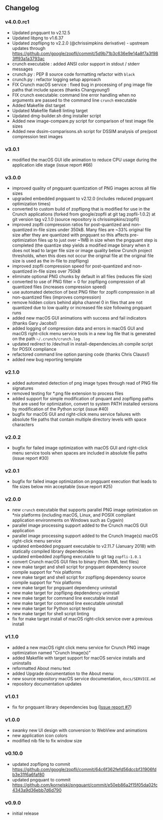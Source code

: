 ## Changelog

### v4.0.0.rc1

- Updated pngquant to v2.12.5
- Updated libpng to v1.6.37
- Updated zopflipng to v2.2.0 (@chrissimpkins derivative) - upstream updates through https://github.com/google/zopfli/commit/5d9b71b3c636e9e14a8f7a3f983ff93a1a3793ac
- crunch executable : added ANSI color support in stdout / stderr messages
- crunch.py : PEP 8 source code formatting refactor with `black`
- crunch.py : refactor logging setup approach
- FIX Crunch macOS service : fixed bug in processing of png image file paths that include spaces (thanks Changyoung!)
- FIX crunch executable: command line error handling when no arguments are passed to the command line `crunch` executable
- Added Makefile dist target
- Updated Makefile flake8 linting target
- Updated dmg-builder.sh dmg installer script
- Added new image-compare.py script for comparison of test image file sizes
- Added new dssim-comparisons.sh script for DSSIM analysis of pre/post compression test images

### v3.0.1

- modified the macOS GUI idle animation to reduce CPU usage during the application idle stage (issue report #66)

### v3.0.0

- improved quality of pngquant quantization of PNG images across all file sizes
- upgraded embedded pngquant to v2.12.0 (includes reduced pngquant optimization times)
- converted to custom build of zopflipng that is modified for use in the Crunch applications (forked from google/zopfli at git tag zopfli-1.0.2) at git version tag v2.1.0 (source repository is chrissimpkins/zopfli)
- improved zopfli compression ratios for post-quantized and non-quantized in-file sizes under 350kB.  Many files are ~33% original file size after they are quantized with pngquant so this affects pre-optimization files up to just over ~1MB in size when the pngquant step is completed (the quantize step yields a modified image binary when it does not lead to larger file size or image quality below Crunch project thresholds, when this does not occur the original file at the original file size is used as the in-file to zopflipng)
- improved zopfli compression speed for post-quantized and non-quantized in-file sizes over 750kB
- eliminate optional PNG chunks by default in all files (reduces file size)
- converted to use of PNG filter = 0 for zopflipng compression of all quantized files (increases compression speed)
- use automated detection of best PNG filter for zopfli compression in all non-quantized files (improves compression)
- remove hidden colors behind alpha channel 0 in files that are not quantized due to low quality or increased file size following pngquant runs
- added new macOS GUI animations with success and fail indicators (thanks Gary Jacobs!)
- added logging of compression data and errors in macOS GUI and macOS right-click menu service tools in a new log file that is generated on the path `~/.crunch/crunch.log`
- updated redirect to /dev/null in install-dependencies.sh compile script for POSIX compliance
- refactored command line option parsing code (thanks Chris Clauss!)
- added new bug reporting template

### v2.1.0

- added automated detection of png image types through read of PNG file signatures
- removed testing for *.png file extension to process files
- added support for simple modification of pnquant and zopflipng paths that are used for optimization, convert to system PATH installed versions by modification of the Python script (issue #40)
- bugfix for macOS GUI and right-click menu service failures with absolute file paths that contain multiple directory levels with space characters

### v2.0.2

- bugfix for failed image optimization with macOS GUI and right-click menu service tools when spaces are included in absolute file paths (issue report #30)

### v2.0.1

- bugfix for failed image optimization on pngquant execution that leads to file sizes below min acceptable (issue report #25)

### v2.0.0

- new `crunch` executable that supports parallel PNG image optimization on *nix platforms (including macOS, Linux, and POSIX compliant application environments on Windows such as Cygwin)
- parallel image processing support added to the Crunch macOS GUI application
- parallel image processing support added to the Crunch Image(s) macOS right-click menu service
- updated embedded pngquant executable to v2.11.7 (January 2018) with statically compiled library dependencies
- updated embedded zopflipng executable to git tag `zopfli-1.0.1`
- convert Crunch macOS GUI files to binary (from XML text files) 
- new make target and shell script for pngquant dependency source compile support for *nix platforms
- new make target and shell script for zopflipng dependency source compile support for *nix platforms
- new make target for pngquant dependency uninstall
- new make target for zopflipng depdendency uninstall
- new make target for command line executable install
- new make target for command line executable uninstall
- new make target for Python script testing
- new make target for shell script linting
- fix for make target install of macOS right-click service over a previous install

### v1.1.0

- added a new macOS right click menu service for Crunch PNG image optimization named "Crunch Image(s)"
- added Makefile with target support for macOS service installs and uninstalls
- reformatted About menu text
- added Upgrade documentation to the About menu
- new source repository macOS service documentation, `docs/SERVICE.md`
- repository documentation updates

### v1.0.1

- fix for pngquant library dependencies bug ([Issue report #7](https://github.com/chrissimpkins/Crunch/issues/7))

### v1.0.0

- swanky new UI design with conversion to WebView and animations
- new application icon colors
- modified nib file to fix window size

### v0.10.0

- updated zopflipng to commit https://github.com/google/zopfli/commit/64c6f362fefd56dccbf31906fdb3e31f6a6faf80
- updated pngquant to commit https://github.com/kornelski/pngquant/commit/e50eb86a2f15f05da02fc4343a9d36ebb7d6d790

### v0.9.0

- initial release